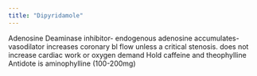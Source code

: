 ```yaml
---
title: "Dipyridamole"
---
```

Adenosine Deaminase inhibitor- endogenous adenosine accumulates-vasodilator increases coronary bl flow unless a critical stenosis.
does not increase cardiac work or oxygen demand
Hold caffeine and theophylline
Antidote is aminophylline (100-200mg)

